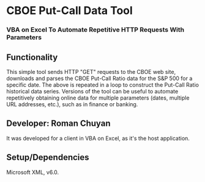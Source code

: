 # CBOE Put-Call Data Tool
### VBA on Excel To Automate Repetitive HTTP Requests With Parameters

## Functionality
This simple tool sends HTTP "GET" requests to the CBOE web site, downloads and parses the CBOE Put-Call Ratio data for the S&P 500 for a specific date. 
The above is repeated in a loop to construct the Put-Call Ratio historical data series.
Versions of the tool can be useful to automate repetitively obtaining online data for multiple parameters (dates, multiple URL addresses, etc.), such as in finance or banking.

## Developer: Roman Chuyan
It was developed for a client in VBA on Excel, as it's the host application.

## Setup/Dependencies
Microsoft XML, v6.0.
